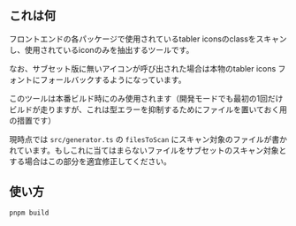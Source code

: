 ## これは何

フロントエンドの各パッケージで使用されているtabler iconsのclassをスキャンし、使用されているiconのみを抽出するツールです。

なお、サブセット版に無いアイコンが呼び出された場合は本物のtabler icons フォントにフォールバックするようになっています。

このツールは本番ビルド時にのみ使用されます（開発モードでも最初の1回だけビルドが走りますが、これは型エラーを抑制するためにファイルを置いておく用の措置です）

現時点では `src/generator.ts` の `filesToScan` にスキャン対象のファイルが書かれています。もしこれに当てはまらないファイルをサブセットのスキャン対象とする場合はこの部分を適宜修正してください。

## 使い方

```bash
pnpm build
```

